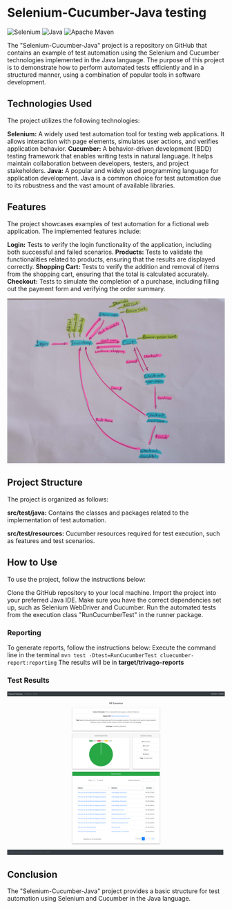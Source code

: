 # Selenium-Cucumber-Java testing

![Selenium](https://img.shields.io/badge/-selenium-%43B02A?style=for-the-badge&logo=selenium&logoColor=white)
![Java](https://img.shields.io/badge/java-%23ED8B00.svg?style=for-the-badge&logo=openjdk&logoColor=white)
![Apache Maven](https://img.shields.io/badge/Apache%20Maven-C71A36?style=for-the-badge&logo=Apache%20Maven&logoColor=white)

The "Selenium-Cucumber-Java" project is a repository on GitHub that contains an example of test automation using the Selenium and Cucumber technologies implemented in the Java language. The purpose of this project is to demonstrate how to perform automated tests efficiently and in a structured manner, using a combination of popular tools in software development.

## Technologies Used
The project utilizes the following technologies:

**Selenium:** A widely used test automation tool for testing web applications. It allows interaction with page elements, simulates user actions, and verifies application behavior.
**Cucumber:** A behavior-driven development (BDD) testing framework that enables writing tests in natural language. It helps maintain collaboration between developers, testers, and project stakeholders.
**Java:** A popular and widely used programming language for application development. Java is a common choice for test automation due to its robustness and the vast amount of available libraries.

## Features
The project showcases examples of test automation for a fictional web application. The implemented features include:

**Login:** Tests to verify the login functionality of the application, including both successful and failed scenarios.
**Products:** Tests to validate the functionalities related to products, ensuring that the results are displayed correctly.
**Shopping Cart:** Tests to verify the addition and removal of items from the shopping cart, ensuring that the total is calculated accurately.
**Checkout:** Tests to simulate the completion of a purchase, including filling out the payment form and verifying the order summary.

![Functions](/target/functions.jpeg)

## Project Structure
The project is organized as follows:

**src/test/java:** Contains the classes and packages related to the implementation of test automation.

**src/test/resources:** Cucumber resources required for test execution, such as features and test scenarios.

## How to Use
To use the project, follow the instructions below:

Clone the GitHub repository to your local machine.
Import the project into your preferred Java IDE.
Make sure you have the correct dependencies set up, such as Selenium WebDriver and Cucumber.
Run the automated tests from the execution class "RunCucumberTest" in the runner package.

### Reporting
To generate reports, follow the instructions below:
Execute the command line in the terminal ```mvn test -Dtest=RunCucumberTest cluecumber-report:reporting```
The results will be in **target/trivago-reports**

### Test Results
![Test Results](/target/testResults.png)

## Conclusion
The "Selenium-Cucumber-Java" project provides a basic structure for test automation using Selenium and Cucumber in the Java language.
